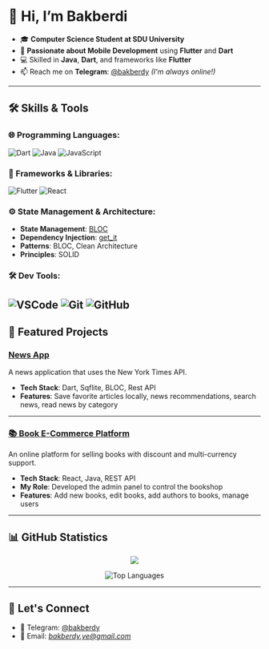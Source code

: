 # 👋 Hi, I’m **Bakberdi**

- 🎓 **Computer Science Student at SDU University**
- 🚀 **Passionate about Mobile Development** using **Flutter** and **Dart**
- 💻 Skilled in **Java**, **Dart**, and frameworks like **Flutter**
- 📫 Reach me on **Telegram**: [@bakberdy](https://t.me/bakberdy) *(I'm always online!)*

---

## 🛠️ **Skills & Tools**

### 🌐 Programming Languages:
![Dart](https://img.shields.io/badge/-Dart-0175C2?logo=dart&logoColor=white&style=flat-square)
![Java](https://img.shields.io/badge/-Java-007396?logo=java&logoColor=white&style=flat-square)
![JavaScript](https://img.shields.io/badge/-JavaScript-F7DF1E?logo=javascript&logoColor=black&style=flat-square)

### 🧩 Frameworks & Libraries:
![Flutter](https://img.shields.io/badge/-Flutter-02569B?logo=flutter&logoColor=white&style=flat-square)
![React](https://img.shields.io/badge/-React-61DAFB?logo=react&logoColor=black&style=flat-square)

### ⚙️ State Management & Architecture:
- **State Management**: [BLOC](https://bloclibrary.dev/)
- **Dependency Injection**: [get_it](https://pub.dev/packages/get_it)
- **Patterns**: BLOC, Clean Architecture
- **Principles**: SOLID

### 🛠️ Dev Tools:
![VSCode](https://img.shields.io/badge/-VSCode-007ACC?logo=visual-studio-code&logoColor=white&style=flat-square)
![Git](https://img.shields.io/badge/-Git-F05032?logo=git&logoColor=white&style=flat-square)
![GitHub](https://img.shields.io/badge/-GitHub-181717?logo=github&logoColor=white&style=flat-square)
---

## 🚀 **Featured Projects**

### [News App]([https://github.com/bakberdy/financial-tracker-app](https://github.com/bakberdy/news_app))
A news application that uses the New York Times API.

- **Tech Stack**: Dart, Sqflite, BLOC, Rest API
- **Features**: Save favorite articles locally, news recommendations, search news, read news by category

---

### [📚 Book E-Commerce Platform]([https://github.com/bakberdy/bookstore](https://github.com/bakberdy/bookshop_admin_panel))
An online platform for selling books with discount and multi-currency support.

- **Tech Stack**: React, Java, REST API
- **My Role**: Developed the admin panel to control the bookshop
- **Features**: Add new books, edit books, add authors to books, manage users

---

## 📊 **GitHub Statistics**
<div align="center">

![](https://github-readme-stats.vercel.app/api?username=bakberdy&show_icons=true&theme=radical&count_private=true&hide=prs,issues)

![Top Languages](https://github-readme-stats.vercel.app/api/top-langs/?username=bakberdy&layout=compact&theme=radical&langs_count=6)


</div>

---

## 🤝 **Let's Connect**

- 💬 Telegram: [@bakberdy](https://t.me/bakberdy)
- 📧 Email: *bakberdy.ye@gmail.com*
